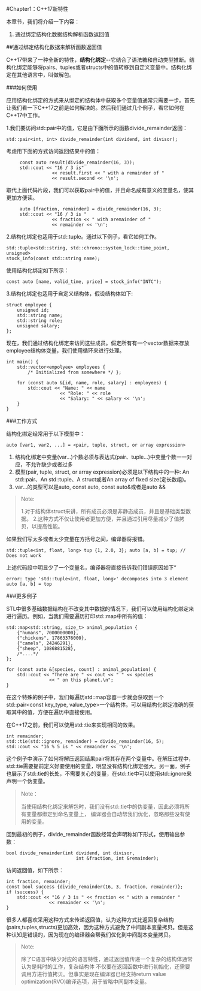 #Chapter1：C++17新特性

本章节，我们将介绍一下内容：

1. 通过绑定结构化数据结构解析函数返回值


##通过绑定结构化数据来解析函数返回值

C++17带来了一种全新的特性，**结构化绑定**--它结合了语法糖和自动类型推断。结构化绑定能够将pairs、tuples或者structs中的值转移到自定义变量中。结构化绑定在其他语言中，叫做解包。

###如何使用

应用结构化绑定的方式来从绑定的结构体中获取多个变量值通常只需要一步。首先让我们看一下C++17之前是如何解决的。然后我们通过几个例子，看它如何在C++17中工作。

1.我们要访问std::pair中的值，它是由下面所示的函数divide_remainder返回：

	std::pair<int, int> divide_remainder(int dividend, int divisor);

考虑用下面的方式访问返回结果中的值：

		 const auto result(divide_remainder(16, 3));
		 std::cout << "16 / 3 is"
		 			 << result.first << " with a remainder of "
		 			 << result.second << '\n';

取代上面代码片段，我们可以获取pair中的值，并且命名成有意义的变量名，使其更加方便读。

		 auto [fraction, remainder] = divide_remainder(16, 3);
		 std::cout << "16 / 3 is "
		 			 << fraction << " with aremainder of "
		 			 << remainder << '\n';

2.结构化绑定也适用于std::tuple。通过以下例子，看它如何工作。
	
	std::tuple<std::string, std::chrono::system_lock::time_point, unsigned>
	stock_info(const std::string name);

使用结构化绑定如下所示：

	const auto [name, valid_time, price] = stock_info("INTC");
	
3.结构化绑定也适用于自定义结构体，假设结构体如下:

	struct employee {
		unsigned id;
		std::string name;
		std::string role;
		unsigned salary;
	};
	
现在，我们通过结构化绑定来访问这些成员。假定所有有一个vector数据来存放employee结构体变量，我们使用循环来进行处理。

	int main() {
		std::vector<empolyee> employees {
			/* Initialized from somewhere */ };
		
		for (const auto &[id, name, role, salary] : employees) {
			std::cout << "Name: " << name
						<< "Role: " << role
						<< "Salary: " << salary << '\n';
		}
	}
	
###工作方式

结构化绑定经常用于以下模型中：

`auto [var1, var2, ...] = <pair, tuple, struct, or array expression>`

1. 结构化绑定中变量(var...)个数必须与表达式(pair、tuple...)中变量个数一一对应，不允许缺少或者过多
2. 模型(pair, tuple, struct, or array expression)必须是以下结构中的一种: An std::pair、An std::tuple、A struct或者An array of fixed size(定长数组)。
3. var...的类型可以是auto, const auto, const auto&或者是auto &&

> Note:
> 
> 1.对于结构体struct来讲，所有成员必须是非静态成员，并且是基础类型数据。
> 2.这种方式不仅让使用者更加方便，并且通过引用尽量减少了值拷贝，以提高性能。

如果我们写太多或者太少变量在方括号之间，编译器将报错。

`std::tuple<int, float, long> tup {1, 2.0, 3};
 auto [a, b] = tup; // Does not work`
 
 上述代码段中明显少了一个变量名，编译器将直接告诉我们错误原因如下“
 
 `error: type 'std::tuple<int, float, long>' decomposes into 3 element
  auto [a, b] = top`
  
###更多例子

STL中很多基础数据结构在不改变其中数据的情况下，我们可以使用结构化绑定来进行遍历。例如，当我们需要遍历打印std::map中所有的值：

	std::map<std::string, size_t> animal_population {
		{"humans", 7000000000},
		{"chickens", 17863376000},
		{"camels", 24246291},
		{"sheep", 1086881528},
		/*....*/
	};

	for (const auto &[species, count] : animal_population) {
		std::cout << "There are " << cout << " " << species
					<< " on this planet.\n";
	}
	
在这个特殊的例子中，我们每遍历std::map容器一步就会获取到一个std::pair\<const key_type, value_type>一个结构体。可以用结构化绑定准确的获取其中的值，方便在遍历中直接使用。
  
在C++17之前，我们可以使用std::tie来实现相同的效果。

	int remainder;
	std::tie(std::ignore, remainder) = divide_remainder(16, 5);
	std::cout << "16 % 5 is " << remainder << '\n';

这个例子中演示了如何将解压返回结果pair将其存在两个变量中。在解压过程中，std::tie需要提前定义好要使用的变量，明显没有结构化绑定强大。另一面，例子也展示了std::tie的长处，不需要关心的变量，在std::tie中可以使用std::ignore来声明一个伪变量。

>Note：
>
>当使用结构化绑定来解包时，我们没有std::tie中的伪变量，因此必须将所有变量都绑定到命名变量上，
>编译器会自动帮我们优化，忽略那些没有使用的变量。

回到最初的例子，divide_remainder函数经常会声明称如下形式，使用输出参数：

	bool divide_remainder(int dividend, int divisor,
							  int &fraction, int &remainder);
							  
访问返回值，如下所示：

	int fraction, remainder;
	const bool success {divide_remainder(16, 3, fraction, remainder)};
	if (success) {
		std::cout << "16 / 3 is " << fraction << " with a remainder "
					<< remainder << '\n';
	}

很多人都喜欢采用这种方式来传递返回值，认为这种方式比返回复杂结构(pairs,tuples,structs)更加高效，因为这种方式避免了中间副本变量拷贝。但是这种认知是错误的，因为现在的编译器会帮我们优化到中间副本变量拷贝。

>Note:
>
>除了C语言中缺少对应的语言特性，通过返回值传递一个复杂的结构体通常认为是耗时的工作，复杂结构体
>不仅要在返回函数中进行初始化，还需要调用方进行值拷贝。但事实是现在编译器已经支持return value
>optimization(RVO)编译选项，用于省略中间副本变量。




  
		

